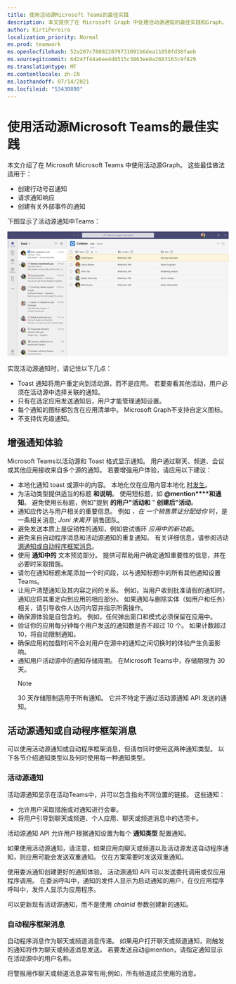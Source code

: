 ```yaml
---
title: 使用活动源Microsoft Teams的最佳实践
description: 本文提供了在 Microsoft Graph 中处理活动源通知的最佳实践和Graph。
author: KirtiPereira
localization_priority: Normal
ms.prod: teamwork
ms.openlocfilehash: 52a207c780922079731091b6dea11050fd38faeb
ms.sourcegitcommit: 6d247f44a6ee4d8515c3863ee8a2683163c9f829
ms.translationtype: MT
ms.contentlocale: zh-CN
ms.lasthandoff: 07/14/2021
ms.locfileid: "53430890"
---
```

# <a name="best-practices-for-using-microsoft-teams-activity-feed-notifications"></a>使用活动源Microsoft Teams的最佳实践

本文介绍了在 Microsoft Microsoft Teams 中使用活动源Graph。 这些最佳做法适用于：
* 创建行动号召通知
* 请求通知响应
* 创建有关外部事件的通知

下图显示了活动源通知中Teams：

![显示活动Teams视图的桌面应用屏幕截图。](./images/activity-feed-notification.png)

实现活动源通知时，请记住以下几点：
* Toast 通知将用户重定向到活动源，而不是应用。 若要查看其他活动，用户必须在活动源中选择关联的通知。
* 只有在选定应用发送通知后，用户才能管理通知设置。
* 每个通知的图标都包含在应用清单中。 Microsoft Graph不支持自定义图标。
* 不支持优先级通知。

## <a name="enhance-the-notification-experience"></a>增强通知体验

Microsoft Teams以活动源和 Toast 格式显示通知。 用户通过聊天、频道、会议或其他应用接收来自多个源的通知。 若要增强用户体验，请应用以下建议：

* 本地化通知 toast 或源中的内容。 本地化仅在应用内容本地化 [时发生](/microsoftteams/platform/concepts/build-and-test/apps-localization)。
* 为活动类型提供适当的标题 **和说明**。 使用短标题，如 **@mention****和通知**。 避免使用长标题，例如"提到 **的用户"活动和** " **创建后"活动**。
* 通知应传达与用户相关的重要信息。 例如 *，在 一个销售票证分配给你* 时，是一条相关消息; *Joni 未离开* 销售团队。
* 避免发送本质上是促销性的通知，例如尝试循环 *应用中的新功能*。
* 避免来自自动程序消息和活动源通知的重复通知。 有关详细信息，请参阅活动 [源通知或自动程序框架消息](#activity-feed-notifications-or-bot-framework-messages)。
* 使用 **通知中的** 文本预览部分。 提供可帮助用户确定通知重要性的信息，并在必要时采取措施。
* 请勿在通知标题末尾添加一个时间段，以与通知标题中的所有其他通知设置Teams。
* 让用户清楚通知及其内容之间的关系。 例如，当用户收到批准请假的通知时，通知应将其重定向到应用的相应部分。 如果通知与删除实体（如用户和任务）相关，请引导收件人访问内容并指示所需操作。
* 确保源体验是自包含的。 例如，任何弹出窗口和模式必须保留在应用中。
* 验证你的应用每分钟每个用户发送的通知数是否不超过 10 个。 如果计数超过 10，将自动限制通知。
* 确保应用的加载时间不会对用户在源中的通知之间切换时的体验产生负面影响。
* 通知用户活动源中的通知存储周期。 在Microsoft Teams中，存储期限为 30 天。
    > [!NOTE]
    > 30 天存储限制适用于所有通知。 它并不特定于通过活动源通知 API 发送的通知。

## <a name="activity-feed-notifications-or-bot-framework-messages"></a>活动源通知或自动程序框架消息

可以使用活动源通知或自动程序框架消息，但请勿同时使用这两种通知类型。 以下各节介绍通知类型以及何时使用每一种通知类型。 

### <a name="activity-feed-notifications"></a>活动源通知

活动源通知显示在活动Teams中，并可以包含指向不同位置的链接。 这些通知： 
* 允许用户采取措施或对通知进行会审。
* 将用户引导到聊天或频道、个人应用、聊天或频道消息中的选项卡。 

活动源通知 API 允许用户根据通知设置为每个 **通知类型** 配置通知。

如果使用活动源通知，请注意，如果应用向聊天或频道以及活动源发送自动程序通知，则应用可能会发送双重通知。 仅在方案需要时发送双重通知。 

使用委派通知创建更好的通知体验。 活动源通知 API 可以发送委托调用或仅应用程序调用。 在委派呼叫中，通知的发件人显示为启动通知的用户，在仅应用程序呼叫中，发件人显示为应用程序。 

可以更新现有活动源通知，而不是使用 *chainId* 参数创建新的通知。

### <a name="bot-framework-messages"></a>自动程序框架消息

自动程序消息作为聊天或频道消息传递。 如果用户打开聊天或频道通知，则触发的通知将作为聊天或频道消息发送。 若要发送自动@mention，请指定通知显示在活动源中的用户名称。

将警报用作聊天或频道消息非常有用;例如，所有频道成员使用的消息。
